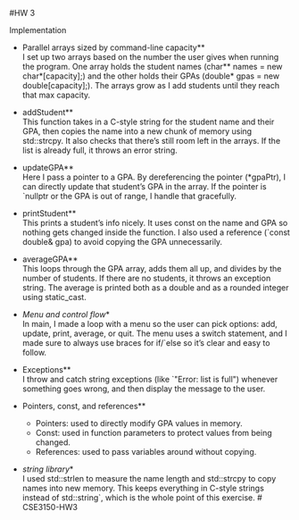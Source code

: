  #HW 3

 Implementation

- Parallel arrays sized by command-line capacity**  
  I set up two arrays based on the number the user gives when running the program. One array holds the student names (char** names = new char*[capacity];) and the other holds their GPAs (double* gpas = new double[capacity];). The arrays grow as I add students until they reach that max capacity.  

- addStudent**  
  This function takes in a C-style string for the student name and their GPA, then copies the name into a new chunk of memory using std::strcpy. It also checks that there’s still room left in the arrays. If the list is already full, it throws an error string.  

- updateGPA**  
  Here I pass a pointer to a GPA. By dereferencing the pointer (*gpaPtr), I can directly update that student’s GPA in the array. If the pointer is `nullptr or the GPA is out of range, I handle that gracefully.  

- printStudent**  
  This prints a student’s info nicely. It uses const on the name and GPA so nothing gets changed inside the function. I also used a reference (`const double& gpa) to avoid copying the GPA unnecessarily.  

- averageGPA**  
  This loops through the GPA array, adds them all up, and divides by the number of students. If there are no students, it throws an exception string. The average is printed both as a double and as a rounded integer using static_cast<int>.  

- *Menu and control flow**  
  In main, I made a loop with a menu so the user can pick options: add, update, print, average, or quit. The menu uses a switch statement, and I made sure to always use braces for if/`else so it’s clear and easy to follow.  

- Exceptions**  
  I throw and catch string exceptions (like `"Error: list is full") whenever something goes wrong, and then display the message to the user.  

- Pointers, const, and references**  
  - Pointers: used to directly modify GPA values in memory.  
  - Const: used in function parameters to protect values from being changed.  
  - References: used to pass variables around without copying.  

- *string library**  
  I used std::strlen to measure the name length and std::strcpy to copy names into new memory. This keeps everything in C-style strings instead of std::string`, which is the whole point of this exercise.  # CSE3150-HW3
